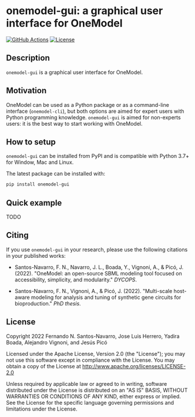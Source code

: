 # onemodel-gui: a graphical user interface for OneModel

[![GitHub Actions][github-actions-badge]](https://github.com/sb2cl/onemodel-gui/actions)
[![License](https://img.shields.io/badge/License-Apache_2.0-blue.svg)](https://opensource.org/licenses/Apache-2.0)

[github-actions-badge]: https://github.com/sb2cl/onemodel-gui/workflows/python/badge.svg

## Description

`onemodel-gui` is a graphical user interface for OneModel.

## Motivation

OneModel can be used as a Python package or as a command-line interface (`onemodel-cli`), but both options are aimed for expert users with Python programming knowledge. `onemodel-gui` is aimed for non-experts users: it is the best way to start working with OneModel.

## How to setup

`onemodel-gui` can be installed from PyPI and is compatible with Python 3.7+ for Window, Mac and Linux.

The latest package can be installed with:

```sh
pip install onemodel-gui
```

## Quick example

TODO

## Citing

If you use `onemodel-gui` in your research, please use the following citations in your published works:

- Santos-Navarro, F. N., Navarro, J. L., Boada, Y., Vignoni, A., & Picó, J. (2022). "OneModel: an open-source SBML modeling tool focused on accessibility, simplicity, and modularity." *DYCOPS*.

- Santos-Navarro, F. N., Vignoni, A., & Picó, J. (2022). "Multi-scale host-aware modeling for analysis and tuning of synthetic gene circuits for bioproduction." *PhD thesis*.

## License

Copyright 2022 Fernando N. Santos-Navarro, Jose Luis Herrero, Yadira Boada, Alejandro Vignoni, and Jesús Picó

Licensed under the Apache License, Version 2.0 (the "License"); you may not use this software except in compliance with the License. You may obtain a copy of the License at http://www.apache.org/licenses/LICENSE-2.0

Unless required by applicable law or agreed to in writing, software distributed under the License is distributed on an "AS IS" BASIS, WITHOUT WARRANTIES OR CONDITIONS OF ANY KIND, either express or implied. See the License for the specific language governing permissions and limitations under the License.
